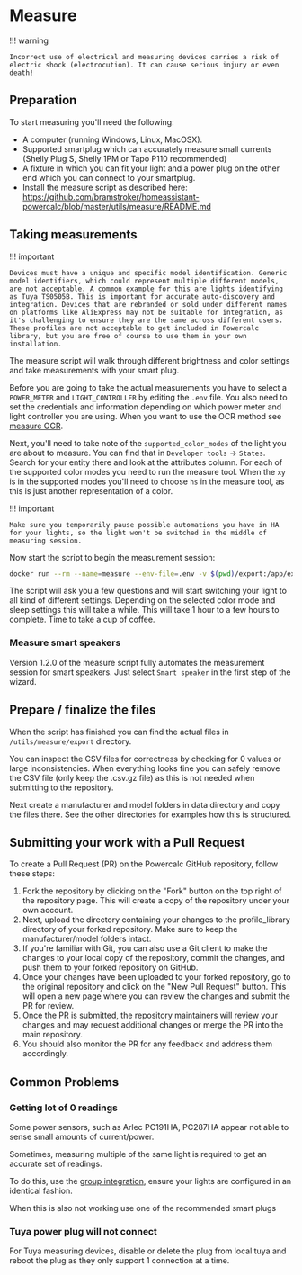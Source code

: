# Measure

!!! warning

    Incorrect use of electrical and measuring devices carries a risk of electric shock (electrocution). It can cause serious injury or even death!

## Preparation

To start measuring you'll need the following:

- A computer (running Windows, Linux, MacOSX).
- Supported smartplug which can accurately measure small currents (Shelly Plug S, Shelly 1PM or Tapo P110 recommended)
- A fixture in which you can fit your light and a power plug on the other end which you can connect to your smartplug.
- Install the measure script as described here: <https://github.com/bramstroker/homeassistant-powercalc/blob/master/utils/measure/README.md>

## Taking measurements

!!! important

    Devices must have a unique and specific model identification. Generic model identifiers, which could represent multiple different models, are not acceptable. A common example for this are lights identifying as Tuya TS0505B. This is important for accurate auto-discovery and integration. Devices that are rebranded or sold under different names on platforms like AliExpress may not be suitable for integration, as it's challenging to ensure they are the same across different users. These profiles are not acceptable to get included in Powercalc library, but you are free of course to use them in your own installation.

The measure script will walk through different brightness and color settings and take measurements with your smart plug.

Before you are going to take the actual measurements you have to select a `POWER_METER` and `LIGHT_CONTROLLER` by editing the `.env` file. You also need to set the credentials and information depending on which power meter and light controller you are using.
When you want to use the OCR method see [measure OCR](measure-ocr.md).

Next, you'll need to take note of the `supported_color_modes` of the light you are about to measure. You can find that in `Developer tools` -> `States`. Search for your entity there and look at the attributes column. For each of the supported color modes you need to run the measure tool.
When the `xy` is in the supported modes you'll need to choose `hs` in the measure tool, as this is just another representation of a color.

!!! important

    Make sure you temporarily pause possible automations you have in HA for your lights, so the light won't be switched in the middle of measuring session.

Now start the script to begin the measurement session:

```bash
docker run --rm --name=measure --env-file=.env -v $(pwd)/export:/app/export -v $(pwd)/.persistent:/app/.persistent -it bramgerritsen/powercalc-measure:latest
```

The script will ask you a few questions and will start switching your light to all kind of different settings.
Depending on the selected color mode and sleep settings this will take a while. This will take 1 hour to a few hours to complete.
Time to take a cup of coffee.

### Measure smart speakers

Version 1.2.0 of the measure script fully automates the measurement session for smart speakers. Just select `Smart speaker` in the first step of the wizard.

## Prepare / finalize the files

When the script has finished you can find the actual files in `/utils/measure/export` directory.

You can inspect the CSV files for correctness by checking for 0 values or large inconsistencies.
When everything looks fine you can safely remove the CSV file (only keep the .csv.gz file) as this is not needed when submitting to the repository.

Next create a manufacturer and model folders in data directory and copy the files there. See the other directories for examples how this is structured.

## Submitting your work with a Pull Request

To create a Pull Request (PR) on the Powercalc GitHub repository, follow these steps:

1. Fork the repository by clicking on the "Fork" button on the top right of the repository page. This will create a copy of the repository under your own account.
2. Next, upload the directory containing your changes to the profile_library directory of your forked repository. Make sure to keep the manufacturer/model folders intact.
3. If you're familiar with Git, you can also use a Git client to make the changes to your local copy of the repository, commit the changes, and push them to your forked repository on GitHub.
4. Once your changes have been uploaded to your forked repository, go to the original repository and click on the "New Pull Request" button. This will open a new page where you can review the changes and submit the PR for review.
5. Once the PR is submitted, the repository maintainers will review your changes and may request additional changes or merge the PR into the main repository.
6. You should also monitor the PR for any feedback and address them accordingly.

## Common Problems

### Getting lot of 0 readings

Some power sensors, such as Arlec PC191HA, PC287HA appear not able to sense small amounts of current/power.

Sometimes, measuring multiple of the same light is required to get an accurate set of readings.

To do this, use the [group integration](https://www.home-assistant.io/integrations/group/), ensure your lights are configured in an identical fashion.

When this is also not working use one of the recommended smart plugs

### Tuya power plug will not connect

For Tuya measuring devices, disable or delete the plug from local tuya and reboot the plug as they only support 1 connection at a time.
